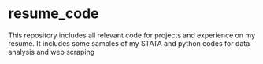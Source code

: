 # resume_code
This repository includes all relevant code for projects and experience on my resume. It includes some samples of my STATA and python codes for data analysis and web scraping
